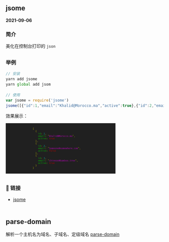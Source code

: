 ## jsome
**2021-09-06**
### 简介
美化在控制台打印的 `json`
<div style='margin-top: 30px'></div>

### 举例
```js
// 安装
yarn add jsome
yarn global add jsom

// 使用
var jsome = require('jsome')
jsome([{"id":1,"email":"Khalid@Morocco.ma","active":true},{"id":2,"email":"Someone@somewhere.com","active":false},{"id":3,"email":"chinese@bamboo.tree","active":true}])
```
效果展示：

<img src='./imgs/jsome.png' width='350px'>

<div style='margin-top: 30px'></div>

### 🔗 链接
- [jsome](https://github.com/Javascipt/Jsome)
<div style='margin-top: 50px'></div>

## parse-domain
解析一个主机名为域名、子域名、定级域名 [parse-domain](https://github.com/peerigon/parse-domain)
